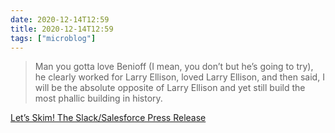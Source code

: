 ```yaml
---
date: 2020-12-14T12:59
title: 2020-12-14T12:59
tags: ["microblog"]
---
```


> Man you gotta love Benioff (I mean, you don’t but he’s going to try), he clearly worked for Larry Ellison, loved Larry Ellison, and then said, I will be the absolute opposite of Larry Ellison and yet still build the most phallic building in history.

[Let’s Skim! The Slack/Salesforce Press Release ](https://ftrain.medium.com/lets-skim-the-slack-salesforce-press-release-22e941ddc1e0)
